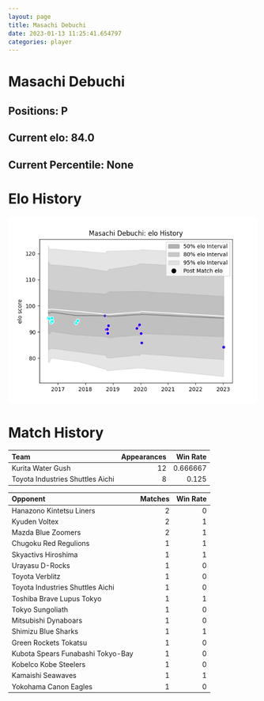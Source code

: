```yaml
---  
layout: page  
title: Masachi Debuchi  
date: 2023-01-13 11:25:41.654797  
categories: player  
---
```

# Masachi Debuchi

## Positions: P

## Current elo: 84.0

## Current Percentile: None

# Elo History


![elo history](history_MasachiDebuchi.png)
# Match History


| Team                             |   Appearances |   Win Rate |
|:---------------------------------|--------------:|-----------:|
| Kurita Water Gush                |            12 |   0.666667 |
| Toyota Industries Shuttles Aichi |             8 |   0.125    |

| Opponent                          |   Matches |   Win Rate |
|:----------------------------------|----------:|-----------:|
| Hanazono Kintetsu Liners          |         2 |          0 |
| Kyuden Voltex                     |         2 |          1 |
| Mazda Blue Zoomers                |         2 |          1 |
| Chugoku Red Regulions             |         1 |          1 |
| Skyactivs Hiroshima               |         1 |          1 |
| Urayasu D-Rocks                   |         1 |          0 |
| Toyota Verblitz                   |         1 |          0 |
| Toyota Industries Shuttles Aichi  |         1 |          0 |
| Toshiba Brave Lupus Tokyo         |         1 |          1 |
| Tokyo Sungoliath                  |         1 |          0 |
| Mitsubishi Dynaboars              |         1 |          0 |
| Shimizu Blue Sharks               |         1 |          1 |
| Green Rockets Tokatsu             |         1 |          0 |
| Kubota Spears Funabashi Tokyo-Bay |         1 |          0 |
| Kobelco Kobe Steelers             |         1 |          0 |
| Kamaishi Seawaves                 |         1 |          1 |
| Yokohama Canon Eagles             |         1 |          0 |